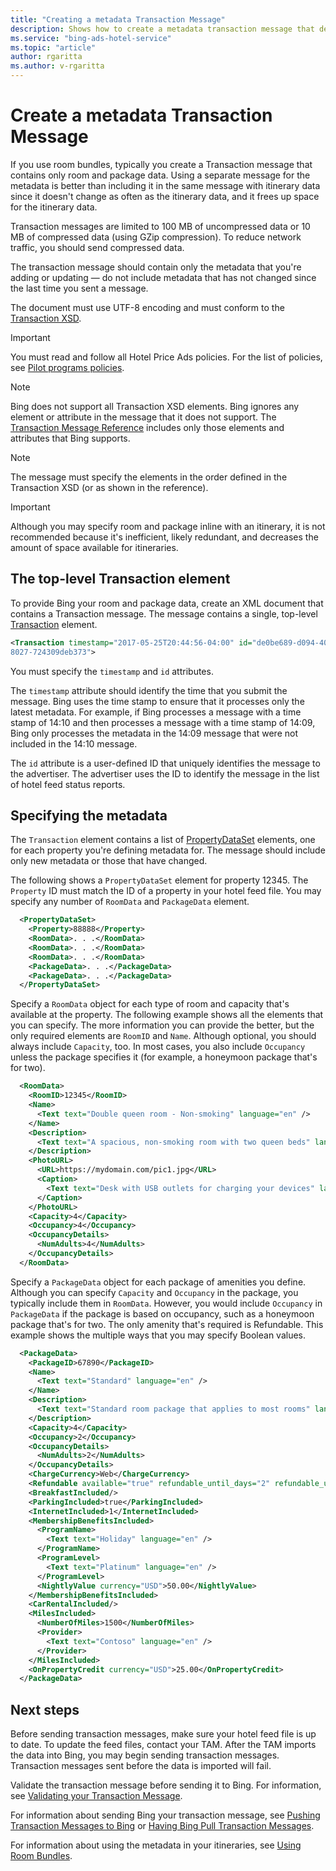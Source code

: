 ```yaml
---
title: "Creating a metadata Transaction Message"
description: Shows how to create a metadata transaction message that describes room and package data used to create room bundles.
ms.service: "bing-ads-hotel-service"
ms.topic: "article"
author: rgaritta
ms.author: v-rgaritta
---
```


# Create a metadata Transaction Message

If you use room bundles, typically you create a Transaction message that contains only room and package data. Using a separate message for the metadata is better than including it in the same message with itinerary data since it doesn't change as often as the itinerary data, and it frees up space for the itinerary data.

Transaction messages are limited to 100 MB of uncompressed data or 10 MB of compressed data (using GZip compression). To reduce network traffic, you should send compressed data.

The transaction message should contain only the metadata that you're adding or updating &mdash; do not include metadata that has not changed since the last time you sent a message. 

The document must use UTF-8 encoding and must conform to the [Transaction XSD](https://bhacstatic.blob.core.windows.net/schemas/transaction.xsd). 

> [!IMPORTANT]
> You must read and follow all Hotel Price Ads policies. For the list of policies, see [Pilot programs policies](https://advertise.bingads.microsoft.com/en-us/resources/policies/pilot-programs#Hotel%20Ads).

> [!NOTE]
> Bing does not support all Transaction XSD elements. Bing ignores any element or attribute in the message that it does not support. The [Transaction Message Reference](../transaction-message/reference.md) includes only those elements and attributes that Bing supports. 

> [!NOTE]
> The message must specify the elements in the order defined in the Transaction XSD (or as shown in the reference).

> [!IMPORTANT]
> Although you may specify room and package inline with an itinerary, it is not recommended because it's inefficient, likely redundant, and decreases the amount of space available for itineraries. 


## The top-level Transaction element

To provide Bing your room and package data, create an XML document that contains a Transaction message. The message contains a single, top-level [Transaction](reference.md#transaction) element. 

```xml
<Transaction timestamp="2017-05-25T20:44:56-04:00" id="de0be689-d094-406e-
8027-724309deb373">
```

You must specify the `timestamp` and `id` attributes.

The `timestamp` attribute should identify the time that you submit the message. Bing uses the time stamp to ensure that it processes only the latest metadata. For example, if Bing processes a message with a time stamp of 14:10 and then processes a message with a time stamp of 14:09, Bing only processes the metadata in the 14:09 message that were not included in the 14:10 message.

The `id` attribute is a user-defined ID that uniquely identifies the message to the advertiser. The advertiser uses the ID to identify the message in the list of hotel feed status reports. 

## Specifying the metadata

The `Transaction` element contains a list of [PropertyDataSet](reference.md#propertydataset-type) elements, one for each property you're defining metadata for. The message should include only new metadata or those that have changed.

The following shows a `PropertyDataSet` element for property 12345. The `Property` ID must match the ID of a property in your hotel feed file. You may specify any number of `RoomData` and `PackageData` element.

```xml
  <PropertyDataSet>
    <Property>88888</Property>
    <RoomData>. . .</RoomData>
    <RoomData>. . .</RoomData>
    <RoomData>. . .</RoomData>
    <PackageData>. . .</PackageData>
    <PackageData>. . .</PackageData>
  </PropertyDataSet>
```

Specify a `RoomData` object for each type of room and capacity that's available at the property. The following example shows all the elements that you can specify. The more information you can provide the better, but the only required elements are `RoomID` and `Name`. Although optional, you should always include `Capacity`, too. In most cases, you also include `Occupancy` unless the package specifies it (for example, a honeymoon package that's for two). 

```xml
  <RoomData>
    <RoomID>12345</RoomID>
    <Name>
      <Text text="Double queen room - Non-smoking" language="en" />
    </Name>
    <Description>
      <Text text="A spacious, non-smoking room with two queen beds" language="en" />
    </Description>
    <PhotoURL>
      <URL>https://mydomain.com/pic1.jpg</URL>
      <Caption>
        <Text text="Desk with USB outlets for charging your devices" language="en" />
      </Caption>
    </PhotoURL>
    <Capacity>4</Capacity>
    <Occupancy>4</Occupancy>
    <OccupancyDetails>
      <NumAdults>4</NumAdults>
    </OccupancyDetails>
  </RoomData>
```

Specify a `PackageData` object for each package of amenities you define. Although you can specify `Capacity` and `Occupancy` in the package, you typically include them in `RoomData`. However, you would include `Occupancy` in `PackageData` if the package is based on occupancy, such as a honeymoon package that's for two. The only amenity that's required is Refundable. This example shows the multiple ways that you may specify Boolean values.


```xml
  <PackageData>
    <PackageID>67890</PackageID>
    <Name>
      <Text text="Standard" language="en" />
    </Name>
    <Description>
      <Text text="Standard room package that applies to most rooms" language="en" />
    </Description>
    <Capacity>4</Capacity>
    <Occupancy>2</Occupancy>
    <OccupancyDetails>
      <NumAdults>2</NumAdults>
    </OccupancyDetails>
    <ChargeCurrency>Web</ChargeCurrency>
    <Refundable available="true" refundable_until_days="2" refundable_until_time="17:00:00" />
    <BreakfastIncluded/>
    <ParkingIncluded>true</ParkingIncluded>
    <InternetIncluded>1</InternetIncluded>
    <MembershipBenefitsIncluded>
      <ProgramName>
        <Text text="Holiday" language="en" />
      </ProgramName>
      <ProgramLevel>
        <Text text="Platinum" language="en" />
      </ProgramLevel>
      <NightlyValue currency="USD">50.00</NightlyValue>
    </MembershipBenefitsIncluded>
    <CarRentalIncluded/>
    <MilesIncluded>
      <NumberOfMiles>1500</NumberOfMiles>
      <Provider>
        <Text text="Contoso" language="en" />
      </Provider>
    </MilesIncluded>
    <OnPropertyCredit currency="USD">25.00</OnPropertyCredit>
  </PackageData>
```


## Next steps

Before sending transaction messages, make sure your hotel feed file is up to date. To update the feed files, contact your TAM. After the TAM imports the data into Bing, you may begin sending transaction messages. Transaction messages sent before the data is imported will fail.

Validate the transaction message before sending it to Bing. For information, see [Validating your Transaction Message](../transaction-message/validate-transaction-message.md).

For information about sending Bing your transaction message, see [Pushing Transaction Messages to Bing](../transaction-message/push-transaction-message.md) or [Having Bing Pull Transaction Messages](pull-transaction-message.md).

For information about using the metadata in your itineraries, see [Using Room Bundles](using-room-bundles.md).
